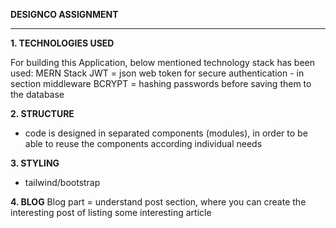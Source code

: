 

__DESIGNCO ASSIGNMENT__
____________________

__1. TECHNOLOGIES USED__

For building this Application, below mentioned technology stack has been used:
MERN Stack
JWT = json web token for secure authentication - in section middleware
BCRYPT = hashing passwords before saving them to the database

__2. STRUCTURE__
- code is designed in separated components (modules), 
in order to be able to reuse the components according individual needs

__3. STYLING__
- tailwind/bootstrap

__4. BLOG__
Blog part = understand post section, where you can create the interesting post of listing some interesting article 
